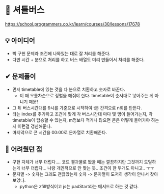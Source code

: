 # 🔎 셔틀버스

https://school.programmers.co.kr/learn/courses/30/lessons/17678

## 💡 아이디어

- 빡 구현 문제라 조건에 나와있는 대로 잘 처리를 해준다.
- 다만 시간 + 분으로 처리를 하고 버스 배열도 미리 만들어서 처리를 해준다.

## ✔ 문제풀이

- 먼저 timetable에 있는 것을 다 분으로 치환하고 숫자로 바꾼다.
  - 이 때 오름차순으로 정렬을 해줘야 한다. timetable이 순서대로 넣어주는 게 아니기 때문!
- 그 뒤 버스시간대를 9시를 기준으로 시작하여 t분 간격으로 n회를 만든다.
- 타는 index를 추가하고 조건에 맞게 각 버스시간대 마다 몇 명이 들어가는지, 각 timetable이 탑승할 수 있는지, m명보다 적거나 많으면 콘은 어떻게 들어가야 하는지 이런걸 갱신해준다.
- 마지막으로 콘 시간을 00:00로 문자열로 치환해준다.

## 🤕 어려웠던 점

- 구현 자체가 너무 더럽다.... 코드 결과물로 봤을 때는 깔끔하지만 그것까지 도달하는게 너무 더럽다... 나랑 개인적으로 안 맞는 듯.. 조건이 한 두개도 아니고.. ㅜㅜ
- 문자열 -> 숫자는 그래도 괜찮았는제 숫자 -> 문자열이 도저히 생각이 안나서 찾아보았다.
  - python은 zfill방식이고 js는 padStart라는 메서드로 하는 것 같다.
